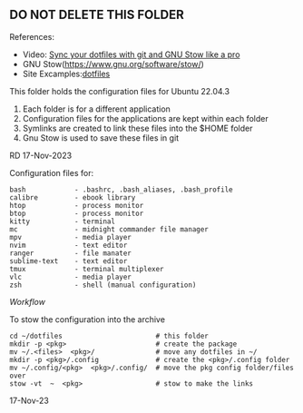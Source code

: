 ## **DO NOT DELETE THIS FOLDER**

References:
 - Video: [Sync your dotfiles with git and GNU Stow like a pro](https://www.youtube.com/watch?vzEuBGPPPg)
 - GNU Stow(https://www.gnu.org/software/stow/)
 - Site Excamples:[dotfiles](dotfiles.github.io)

This folder holds the configuration files for Ubuntu 22.04.3
1.  Each folder is for a different application
2.  Configuration files for the applications are kept within each folder
3.  Symlinks are created to link these files into the $HOME folder
3.  Gnu Stow is used to save these files in git

RD 17-Nov-2023

Configuration files for:
``````
bash            - .bashrc, .bash_aliases, .bash_profile
calibre         - ebook library
htop            - process monitor
btop            - process monitor
kitty           - terminal
mc              - midnight commander file manager
mpv             - media player
nvim            - text editor
ranger          - file manater
sublime-text    - text editor
tmux            - terminal multiplexer
vlc             - media player
zsh             - shell (manual configuration)
``````

*Workflow*

To stow the configuration into the archive
```
cd ~/dotfiles                       # this folder
mkdir -p <pkg>                      # create the package
mv ~/.<files>  <pkg>/               # move any dotfiles in ~/
mkdir -p <pkg>/.config              # create the <pkg>/.config folder
mv ~/.config/<pkg>  <pkg>/.config/  # move the pkg config folder/files over
stow -vt  ~  <pkg>                  # stow to make the links
```

17-Nov-23
